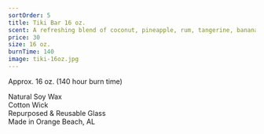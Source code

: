 ```yaml
---
sortOrder: 5
title: Tiki Bar 16 oz.
scent: A refreshing blend of coconut, pineapple, rum, tangerine, banana, and melon
price: 30
size: 16 oz.
burnTime: 140
image: tiki-16oz.jpg
---
```


Approx. 16 oz. (140 hour burn time)<br>

Natural Soy Wax<br>
Cotton Wick<br>
Repurposed & Reusable Glass<br>
Made in Orange Beach, AL